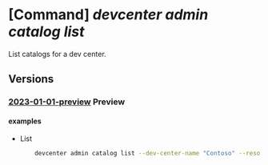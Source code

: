 # [Command] _devcenter admin catalog list_

List catalogs for a dev center.

## Versions

### [2023-01-01-preview](/Resources/mgmt-plane/L3N1YnNjcmlwdGlvbnMve30vcmVzb3VyY2Vncm91cHMve30vcHJvdmlkZXJzL21pY3Jvc29mdC5kZXZjZW50ZXIvZGV2Y2VudGVycy97fS9jYXRhbG9ncw==/2023-01-01-preview.xml) **Preview**

<!-- mgmt-plane /subscriptions/{}/resourcegroups/{}/providers/microsoft.devcenter/devcenters/{}/catalogs 2023-01-01-preview -->

#### examples

- List
    ```bash
        devcenter admin catalog list --dev-center-name "Contoso" --resource-group "rg1"
    ```
